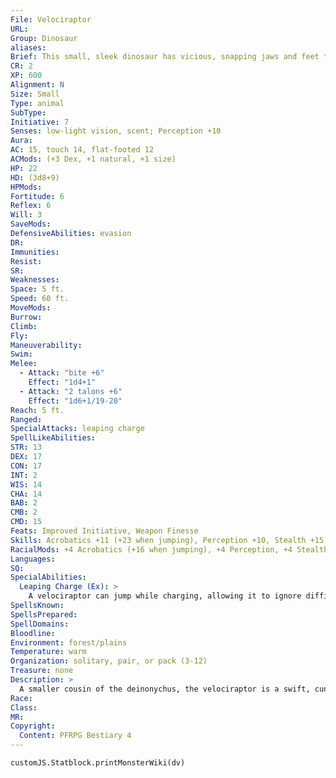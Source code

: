 ```yaml
---
File: Velociraptor
URL: 
Group: Dinosaur
aliases: 
Brief: This small, sleek dinosaur has vicious, snapping jaws and feet that end in large talons for gutting prey.
CR: 2
XP: 600
Alignment: N
Size: Small
Type: animal
SubType: 
Initiative: 7
Senses: low-light vision, scent; Perception +10
Aura: 
AC: 15, touch 14, flat-footed 12
ACMods: (+3 Dex, +1 natural, +1 size)
HP: 22
HD: (3d8+9)
HPMods: 
Fortitude: 6
Reflex: 6
Will: 3
SaveMods: 
DefensiveAbilities: evasion
DR: 
Immunities: 
Resist: 
SR: 
Weaknesses: 
Space: 5 ft.
Speed: 60 ft.
MoveMods: 
Burrow: 
Climb: 
Fly: 
Maneuverability: 
Swim: 
Melee: 
  - Attack: "bite +6"
    Effect: "1d4+1"
  - Attack: "2 talons +6"
    Effect: "1d6+1/19-20"
Reach: 5 ft.
Ranged: 
SpecialAttacks: leaping charge
SpellLikeAbilities: 
STR: 13
DEX: 17
CON: 17
INT: 2
WIS: 14
CHA: 14
BAB: 2
CMB: 2
CMD: 15
Feats: Improved Initiative, Weapon Finesse
Skills: Acrobatics +11 (+23 when jumping), Perception +10, Stealth +15
RacialMods: +4 Acrobatics (+16 when jumping), +4 Perception, +4 Stealth
Languages: 
SQ: 
SpecialAbilities:
  Leaping Charge (Ex): >
    A velociraptor can jump while charging, allowing it to ignore difficult terrain when it charges. When a velociraptor makes a charge in this way, it deals double damage with its talons.
SpellsKnown: 
SpellsPrepared: 
SpellDomains: 
Bloodline: 
Environment: forest/plains
Temperature: warm
Organization: solitary, pair, or pack (3-12)
Treasure: none
Description: >
  A smaller cousin of the deinonychus, the velociraptor is a swift, cunning pack hunter. It has no fear of Medium or even Large creatures. Its leaping charge attack grants it a significant advantage against foes in thick underbrush. A velociraptor is around 1-1/2 feet tall and 7 feet long, and weighs 35 pounds.  Velociraptor Companions  Starting Statistics: Size Small; Speed 60 ft.; AC +1 natural armor; Attack 2 talons (1d6), bite (1d4); Ability Scores Str 11, Dex 17, Con 17, Int 2, Wis 12, Cha 14; Special Qualities low-light vision, scent.  7th-Level Advancement: Size Medium; AC +2 natural armor; Attack 2 talons (1d8), bite (1d6), 2 claws (1d4) Ability Scores Str +4, Dex -2, Con +2; Special Attacks pounce (see the Pathfinder RPG Bestiary).
Race: 
Class: 
MR: 
Copyright:
  Content: PFRPG Bestiary 4
---
```

```dataviewjs
customJS.Statblock.printMonsterWiki(dv)
```
